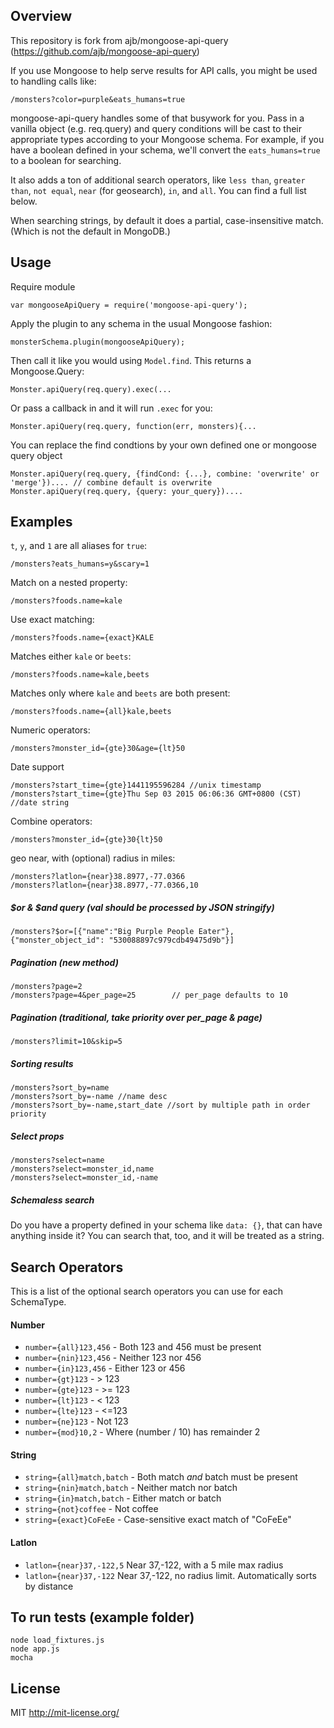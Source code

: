 ## Overview
This repository is fork from ajb/mongoose-api-query (https://github.com/ajb/mongoose-api-query)

If you use Mongoose to help serve results for API calls, you might be used to handling calls like:

    /monsters?color=purple&eats_humans=true

mongoose-api-query handles some of that busywork for you. Pass in a vanilla object (e.g. req.query) and query conditions will be cast to their appropriate types according to your Mongoose schema. For example, if you have a boolean defined in your schema, we'll convert the `eats_humans=true` to a boolean for searching.

It also adds a ton of additional search operators, like `less than`, `greater than`, `not equal`, `near` (for geosearch), `in`, and `all`. You can find a full list below.

When searching strings, by default it does a partial, case-insensitive match. (Which is not the default in MongoDB.)

## Usage

Require module

```
var mongooseApiQuery = require('mongoose-api-query');
```

Apply the plugin to any schema in the usual Mongoose fashion:

```
monsterSchema.plugin(mongooseApiQuery);
```

Then call it like you would using `Model.find`. This returns a Mongoose.Query:

```
Monster.apiQuery(req.query).exec(...
```

Or pass a callback in and it will run `.exec` for you:

```
Monster.apiQuery(req.query, function(err, monsters){...
```

You can replace the find condtions by your own defined one or mongoose query object

```
Monster.apiQuery(req.query, {findCond: {...}, combine: 'overwrite' or 'merge'}).... // combine default is overwrite 
Monster.apiQuery(req.query, {query: your_query})....
```

## Examples

`t`, `y`, and `1` are all aliases for `true`:

```
/monsters?eats_humans=y&scary=1
```

Match on a nested property:

```
/monsters?foods.name=kale
```

Use exact matching:

```
/monsters?foods.name={exact}KALE
```

Matches either `kale` or `beets`:

```
/monsters?foods.name=kale,beets
```

Matches only where `kale` and `beets` are both present:

```
/monsters?foods.name={all}kale,beets
```

Numeric operators:

```
/monsters?monster_id={gte}30&age={lt}50
```

Date support

```
/monsters?start_time={gte}1441195596284 //unix timestamp
/monsters?start_time={gte}Thu Sep 03 2015 06:06:36 GMT+0800 (CST) //date string
```

Combine operators:

```
/monsters?monster_id={gte}30{lt}50
```

geo near, with (optional) radius in miles:

```
/monsters?latlon={near}38.8977,-77.0366
/monsters?latlon={near}38.8977,-77.0366,10
```

##### $or & $and query (val should be processed by JSON stringify)
```
/monsters?$or=[{"name":"Big Purple People Eater"},{"monster_object_id": "530088897c979cdb49475d9b"}]
```

##### Pagination (new method)

```
/monsters?page=2
/monsters?page=4&per_page=25 		// per_page defaults to 10
```

##### Pagination (traditional, take priority over per_page & page)

```
/monsters?limit=10&skip=5 
```

##### Sorting results

```
/monsters?sort_by=name
/monsters?sort_by=-name //name desc
/monsters?sort_by=-name,start_date //sort by multiple path in order priority
```

##### Select props
```
/monsters?select=name
/monsters?select=monster_id,name
/monsters?select=monster_id,-name
```

##### Schemaless search

Do you have a property defined in your schema like `data: {}`, that can have anything inside it? You can search that, too, and it will be treated as a string.

## Search Operators

This is a list of the optional search operators you can use for each SchemaType.

#### Number

- `number={all}123,456` - Both 123 and 456 must be present
- `number={nin}123,456` - Neither 123 nor 456
- `number={in}123,456` - Either 123 or 456
- `number={gt}123` - > 123
- `number={gte}123` - >= 123
- `number={lt}123` - < 123
- `number={lte}123` - <=123
- `number={ne}123` - Not 123
- `number={mod}10,2` - Where (number / 10) has remainder 2

#### String

- `string={all}match,batch` - Both match *and* batch must be present
- `string={nin}match,batch` - Neither match nor batch
- `string={in}match,batch` - Either match or batch
- `string={not}coffee` - Not coffee
- `string={exact}CoFeEe` - Case-sensitive exact match of "CoFeEe"

#### Latlon

- `latlon={near}37,-122,5` Near 37,-122, with a 5 mile max radius
- `latlon={near}37,-122` Near 37,-122, no radius limit. Automatically sorts by distance



## To run tests (example folder)

```shell
node load_fixtures.js
node app.js
mocha
```

## License

MIT http://mit-license.org/
